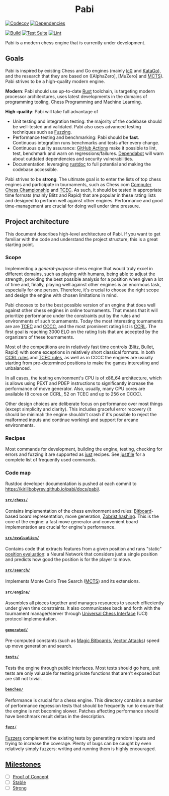 <h1 align="center">
  Pabi
</h1>

[![Codecov](https://codecov.io/gh/kirillbobyrev/pabi/branch/main/graph/badge.svg)](https://codecov.io/gh/kirillbobyrev/pabi)
[![Dependencies](https://deps.rs/repo/github/kirillbobyrev/pabi/status.svg)](https://deps.rs/repo/github/kirillbobyrev/pabi)

[![Build](https://github.com/kirillbobyrev/pabi/actions/workflows/build.yml/badge.svg)](https://github.com/kirillbobyrev/pabi/actions/workflows/build.yml)
[![Test Suite](https://github.com/kirillbobyrev/pabi/actions/workflows/test.yml/badge.svg)](https://github.com/kirillbobyrev/pabi/actions/workflows/test.yml)
[![Lint](https://github.com/kirillbobyrev/pabi/actions/workflows/lint.yml/badge.svg)](https://github.com/kirillbobyrev/pabi/actions/workflows/lint.yml)

Pabi is a modern chess engine that is currently under development.

## Goals

Pabi is inspired by existing Chess and Go engines (mainly [lc0] and [KataGo]),
and the research that they are based on ([AlphaZero], [MuZero] and [MCTS]). Pabi
strives to be a high-quality modern engine.

**Modern**: Pabi should use up-to-date [Rust] toolchain, is targeting modern
processor architectures, uses latest developments in the domains of programming
tooling, Chess Programming and Machine Learning.

**High-quality**: Pabi will take full advantage of

- Unit testing and integration testing: the majority of the codebase should be
  well-tested and validated. Pabi also uses advanced testing techniques such as
  [Fuzzing].
- Performance testing and benchmarking: Pabi should be **fast**. Continuous
  integration runs benchmarks and tests after every change.
- Continuous quality assurance: [GitHub Actions] make it possible to lint, test,
  benchmark and warn on regressions/failures. [Dependabot] will warn about
  outdated dependencies and security vulnerabilities.
- Documentation: leveraging [rustdoc] to full potential and making the codebase
  accessible.

Pabi strives to be **strong**. The ultimate goal is to enter the lists of top
chess engines and participate in tournaments, such as Chess.com [Computer Chess
Championship] and [TCEC]. As such, it should be tested in appropriate time
formats (mainly Blitz and Rapid) that are popular in these rating lists and
designed to perform well against other engines. Performance and good
time-management are crucial for doing well under time pressure.

<!-- TODO: User interface: supported commands + UCI options -->
<!-- Describe high-level features -->

## Project architecture

This document describes high-level architecture of Pabi. If you want to get
familiar with the code and understand the project structure, this is a great
starting point.

### Scope

Implementing a *general-purpose* chess engine that would truly excel in
different domains, such as playing with humans, being able to adjust the
strength, providing the best possible analysis for a position when given a lot
of time and, finally, playing well against other engines is an enormous task,
especially for one person. Therefore, it's crucial to choose the right scope and
design the engine with chosen limitations in mind.

Pabi chooses to be the best possible version of an engine that does well against
other chess engines in online tournaments. That means that it will prioritize
performance under the constraints put by the rules and environments of such
tournaments. Today the most interesting tournaments are are
[TCEC](https://tcec-chess.com/) and
[CCCC](https://www.chess.com/computer-chess-championship), and the most
prominent rating list is [CCRL](https://computerchess.org.uk/ccrl/). The first
goal is reaching 3000 ELO on the rating lists that are accepted by the
organizers of these tournaments.

Most of the competitions are in relatively fast time controls (Blitz, Bullet,
Rapid) with some exceptions in relatively short classical formats. In both [CCRL
rules] and [TCEC rules], as well as in CCCC the engines are usually starting
from pre-determined positions to make the games interesting and unbalanced.

In all cases, the testing environment's CPU is of x86_64 architecture, which is
allows using PEXT and PDEP instructions to significantly increase the
performance of move generator. Also, usually, many CPU cores are available (8
cores on CCRL, 52 on TCEC and up to 256 on CCCC).

Other design choices are deliberate focus on performance over most things
(except simplicity and clarity). This includes graceful error recovery (it
should be minimal: the engine shouldn't crash if it's possible to reject the
malformed inputs and continue working) and support for arcane environments.

### Recipes

Most commands for development, building the engine, testing, checking for errors
and fuzzing it are supported as [just](https://github.com/casey/just) recipes.
See [justfile](/justfile) for a complete list of frequently used commands.

### Code map

Rustdoc developer documentation is pushed at each commit to
<https://kirillbobyrev.github.io/pabi/docs/pabi/>.

#### [`src/chess/`](/src/chess/)

Contains implementation of the chess environment and rules: [Bitboard]-based
board representation, move generation, [Zobrist hashing]. This is the core of
the engine: a fast move generator and convenient board implementation are
crucial for engine's performance.

#### [`src/evaluation/`](/src/evaluation/)

Contains code that extracts features from a given position and runs "static"
[position evaluation]: a Neural Network that considers just a single position
and predicts how good the position is for the player to move.

#### [`src/search/`](/src/search/)

Implements Monte Carlo Tree Search ([MCTS]) and its extensions.

#### [`src/engine/`](/src/engine/)

Assembles all pieces together and manages resources to search effieciently under
given time constraints. It also communicates back and forth with the tournament
manager/server through [Universal Chess Interface] (UCI) protocol
implementation.

#### [`generated/`](/generated/)

Pre-computed constants (such as [Magic Bitboards], [Vector Attacks]) speed up
move generation and search.

#### [`tests/`](/tests/)

Tests the engine through public interfaces. Most tests should go here, unit
tests are only valuable for testing private functions that aren't exposed but
are still not trivial.

#### [`benches/`](/benches/)

Performance is crucial for a chess engine. This directory contains a number of
performance regression tests that should be frequently run to ensure that the
engine is not becoming slower. Patches affecting performance should have
benchmark result deltas in the description.

#### [`fuzz/`](/fuzz/)

[Fuzzers] complement the existing tests by generating random inputs and trying
to increase the coverage. Plenty of bugs can be caught by even relatively simply
fuzzers: writing and running them is highly encouraged.

## [Milestones]

- [ ] [Proof of Concept]
- [ ] [Stable]
- [ ] [Strong]

[Bitboard]: https://www.chessprogramming.org/Bitboards
[CCRL rules]: https://computerchess.org.uk/ccrl/404/about.html
[Computer Chess Championship]: https://www.chess.com/computer-chess-championship
[Dependabot]: https://github.com/dependabot
[Fuzzers]: https://en.wikipedia.org/wiki/Fuzzing
[Fuzzing]: https://en.wikipedia.org/wiki/Fuzzing
[GitHub Actions]: https://github.com/features/actions
[KataGo]: https://github.com/lightvector/KataGo
[MCTS]: https://en.wikipedia.org/wiki/Monte_Carlo_tree_search
[Magic Bitboards]: https://www.chessprogramming.org/Magic_Bitboards
[Milestones]: https://github.com/kirillbobyrev/pabi/milestones
[Proof of Concept]: https://github.com/kirillbobyrev/pabi/milestone/1
[Rust]: https://www.rust-lang.org/
[Stable]: https://github.com/kirillbobyrev/pabi/milestone/2
[Strong]: https://github.com/kirillbobyrev/pabi/milestone/3
[TCEC rules]: https://wiki.chessdom.org/Rules
[TCEC]: https://tcec-chess.com/
[Universal Chess Interface]: http://wbec-ridderkerk.nl/html/UCIProtocol.html
[Zobrist hashing]: https://www.chessprogramming.org/Zobrist_Hashing
[lc0]: https://lczero.org/
[position evaluation]: https://www.chessprogramming.org/Evaluation
[rustdoc]: https://doc.rust-lang.org/rustdoc
[vector attacks]: https://www.chessprogramming.org/Vector_Attacks
